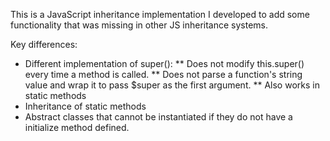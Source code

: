 This is a JavaScript inheritance implementation I developed to add some functionality that was missing in other JS inheritance systems.

Key differences:

* Different implementation of super():
** Does not modify this.super() every time a method is called.
** Does not parse a function's string value and wrap it to pass $super as the first argument.
** Also works in static methods
* Inheritance of static methods
* Abstract classes that cannot be instantiated if they do not have a initialize method defined.
